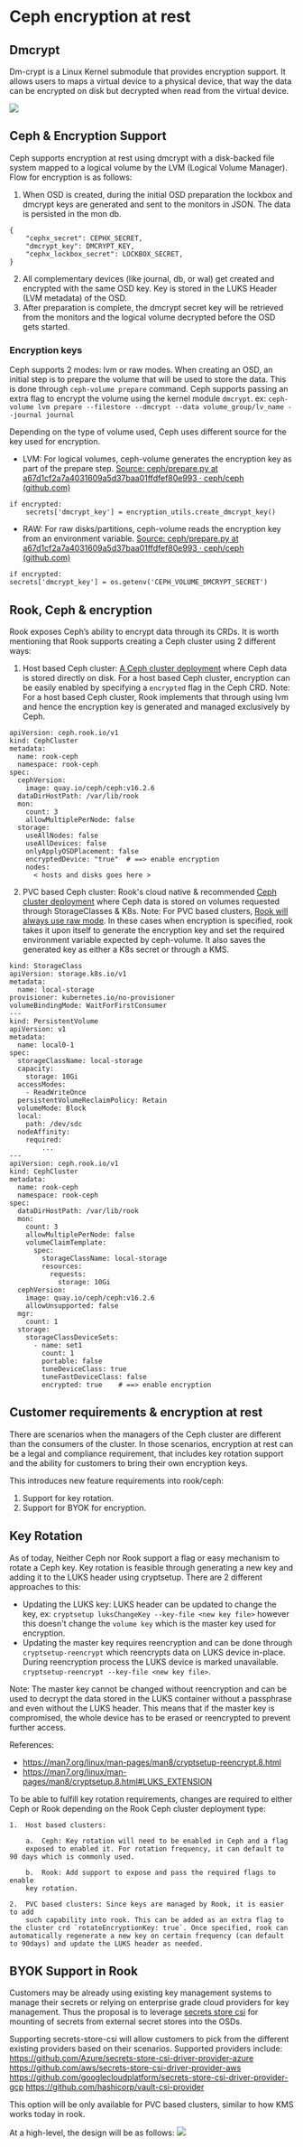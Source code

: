 #  Ceph encryption at rest

## Dmcrypt
Dm-crypt is a Linux Kernel submodule that provides encryption support. It allows
users to maps a virtual device to a physical device, that way the data can be
encrypted on disk but decrypted when read from the virtual device.

![](encryption-dataflow.png)

## Ceph & Encryption Support
Ceph supports encryption at rest using dmcrypt with a disk-backed file system
mapped to a logical volume by the LVM (Logical Volume Manager). Flow for
encryption is as follows:
1.  When OSD is created, during the initial OSD preparation the lockbox and
    dmcrypt keys are generated and sent to the monitors in JSON. The data is
    persisted in the mon db.
```
{
    "cephx_secret": CEPHX_SECRET,
    "dmcrypt_key": DMCRYPT_KEY,
    "cephx_lockbox_secret": LOCKBOX_SECRET,
}
```

2.  All complementary devices (like journal, db, or wal) get created and
    encrypted with the same OSD key. Key is stored in the LUKS Header (LVM
    metadata) of the OSD.
3.  After preparation is complete, the dmcrypt secret key will be retrieved from
    the monitors and the logical volume decrypted before the OSD gets started.

### Encryption keys
Ceph supports 2 modes: lvm or raw modes. When creating an OSD, an initial step
is to prepare the volume that will be used to store the data. This is done
through `ceph-volume prepare` command. Ceph supports passing an extra flag to
encrypt the volume using the kernel module `dmcrypt`. ex: `ceph-volume lvm
prepare --filestore --dmcrypt --data volume_group/lv_name --journal journal`

Depending on the type of volume used, Ceph uses different source for the key
used for encryption.
-   LVM: For logical volumes, ceph-volume generates the encryption key as part
    of the prepare step. [Source: ceph/prepare.py at
    a67d1cf2a7a4031609a5d37baa01ffdfef80e993 · ceph/ceph
    (github.com)](https://github.com/ceph/ceph/blob/a67d1cf2a7a4031609a5d37baa01ffdfef80e993/src/ceph-volume/ceph_volume/devices/lvm/prepare.py)

```
if encrypted:
    secrets['dmcrypt_key'] = encryption_utils.create_dmcrypt_key()
```

-   RAW: For raw disks/partitions, ceph-volume reads the encryption key from an
    environment variable. [Source: ceph/prepare.py at
    a67d1cf2a7a4031609a5d37baa01ffdfef80e993 · ceph/ceph
    (github.com)](https://github.com/ceph/ceph/blob/a67d1cf2a7a4031609a5d37baa01ffdfef80e993/src/ceph-volume/ceph_volume/devices/raw/prepare.py)
```
if encrypted:
secrets['dmcrypt_key'] = os.getenv('CEPH_VOLUME_DMCRYPT_SECRET')
```

## Rook, Ceph & encryption
Rook exposes Ceph’s ability to encrypt data through its CRDs. It is worth
mentioning that Rook supports creating a Ceph cluster using 2 different ways:
1.  Host based Ceph cluster: [A Ceph cluster
    deployment](https://github.com/rook/rook/blob/master/Documentation/ceph-cluster-crd.md#host-based-cluster)
    where Ceph data is stored directly on disk. For a host based Ceph cluster,
    encryption can be easily enabled by specifying a `encrypted` flag in the
    Ceph CRD. Note: For a host based Ceph cluster, Rook implements that through
    using lvm and hence the encryption key is generated and managed exclusively
    by Ceph.

```
apiVersion: ceph.rook.io/v1
kind: CephCluster
metadata:
  name: rook-ceph
  namespace: rook-ceph
spec:
  cephVersion:
    image: quay.io/ceph/ceph:v16.2.6
  dataDirHostPath: /var/lib/rook
  mon:
    count: 3
    allowMultiplePerNode: false
  storage:
    useAllNodes: false
    useAllDevices: false
    onlyApplyOSDPlacement: false
    encryptedDevice: "true"  # ==> enable encryption
    nodes:
      < hosts and disks goes here >
```

2.  PVC based Ceph cluster: Rook's cloud native & recommended [Ceph cluster
    deployment](https://github.com/rook/rook/blob/master/Documentation/ceph-cluster-crd.md#pvc-based-cluster)
    where Ceph data is stored on volumes requested through StorageClasses & K8s.
    Note: For PVC based clusters, [Rook will always use raw
    mode](https://github.com/rook/rook/blob/2f850b6ae65ac632d594c091f6d3a8422bf3b2ef/pkg/daemon/ceph/osd/volume.go#L483).
    In these cases when encryption is specified, rook takes it upon itself to
    generate the encryption key and set the required environment variable
    expected by ceph-volume. It also saves the generated key as either a K8s
    secret or through a KMS.

```
kind: StorageClass
apiVersion: storage.k8s.io/v1
metadata:
  name: local-storage
provisioner: kubernetes.io/no-provisioner
volumeBindingMode: WaitForFirstConsumer
---
kind: PersistentVolume
apiVersion: v1
metadata:
  name: local0-1
spec:
  storageClassName: local-storage
  capacity:
    storage: 10Gi
  accessModes:
    - ReadWriteOnce
  persistentVolumeReclaimPolicy: Retain
  volumeMode: Block
  local:
    path: /dev/sdc
  nodeAffinity:
    required:
        ...
---
apiVersion: ceph.rook.io/v1
kind: CephCluster
metadata:
  name: rook-ceph
  namespace: rook-ceph
spec:
  dataDirHostPath: /var/lib/rook
  mon:
    count: 3
    allowMultiplePerNode: false
    volumeClaimTemplate:
      spec:
        storageClassName: local-storage
        resources:
          requests:
            storage: 10Gi
  cephVersion:
    image: quay.io/ceph/ceph:v16.2.6
    allowUnsupported: false
  mgr:
    count: 1
  storage:
    storageClassDeviceSets:
      - name: set1
        count: 1
        portable: false
        tuneDeviceClass: true
        tuneFastDeviceClass: false
        encrypted: true    # ==> enable encryption
```

## Customer requirements & encryption at rest
There are scenarios when the managers of the Ceph cluster are different than the
consumers of the cluster. In those scenarios, encryption at rest can be a legal
and compliance requirement, that includes key rotation support and the ability
for customers to bring their own encryption keys.

This introduces new feature requirements into rook/ceph:
1. Support for key rotation.
2. Support for BYOK for encryption.

## Key Rotation
As of today, Neither Ceph nor Rook support a flag or easy mechanism to rotate a
Ceph key. Key rotation is feasible through generating a new key and adding it to
the LUKS header using cryptsetup. There are 2 different approaches to this:
-  Updating the LUKS key: LUKS header can be updated to change the key, ex:
   `cryptsetup luksChangeKey --key-file <new key file>` however this doesn't
   change the `volume key` which is the master key used for encryption.
-  Updating the master key requires reencryption and can be done through
   `cryptsetup-reencrypt` which reencrypts data on LUKS device in-place. During
   reencryption process the LUKS device is marked unavailable.
   `cryptsetup-reencrypt --key-file <new key file>`.

Note: The master key cannot be changed without reencryption and can be used to
decrypt the data stored in the LUKS container without a passphrase and even
without the LUKS header. This means that if the master key is compromised, the
whole device has to be erased or reencrypted to prevent further access.

References:
- https://man7.org/linux/man-pages/man8/cryptsetup-reencrypt.8.html
- https://man7.org/linux/man-pages/man8/cryptsetup.8.html#LUKS_EXTENSION

To be able to fulfill key rotation requirements, changes are required to either
    Ceph or Rook depending on the Rook Ceph cluster deployment type:

    1.  Host based clusters:

        a.  Ceph: Key rotation will need to be enabled in Ceph and a flag
        exposed to enabled it. For rotation frequency, it can default to 90 days which is commonly used.

        b.  Rook: Add support to expose and pass the required flags to enable
        key rotation.

    2.  PVC based clusters: Since keys are managed by Rook, it is easier to add
        such capability into rook. This can be added as an extra flag to the cluster crd `rotateEncryptionKey: true`. Once specified, rook can automatically regenerate a new key on certain frequency (can default to 90days) and update the LUKS header as needed.


## BYOK Support in Rook

Customers may be already using existing key management systems to manage their
secrets or relying on enterprise grade cloud providers for key management. Thus
the proposal is to leverage  [secrets store
csi](https://github.com/kubernetes-sigs/secrets-store-csi-driver) for mounting
of secrets from external secret stores into the OSDs.

Supporting secrets-store-csi will allow customers to pick from the different
existing providers based on their scenarios. Supported providers include:
https://github.com/Azure/secrets-store-csi-driver-provider-azure
https://github.com/aws/secrets-store-csi-driver-provider-aws
https://github.com/googlecloudplatform/secrets-store-csi-driver-provider-gcp
https://github.com/hashicorp/vault-csi-provider

This option will be only available for PVC based clusters, similar to how KMS
works today in rook.

At a high-level, the design will be as follows:
![](media/byok-design.png)
